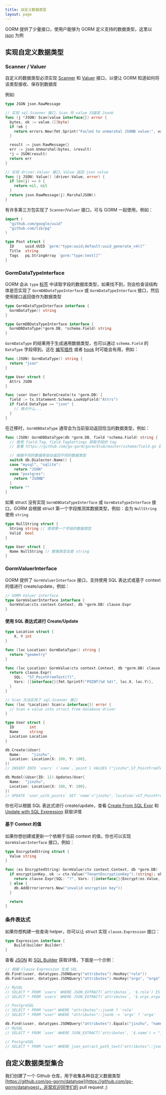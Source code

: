 ```yaml
---
title: 自定义数据类型
layout: page
---
```


GORM 提供了少量接口，使用户能够为 GORM 定义支持的数据类型，这里以 [json](https://github.com/go-gorm/datatypes/blob/master/json.go) 为例

## 实现自定义数据类型

### Scanner / Valuer

自定义的数据类型必须实现 [Scanner](https://pkg.go.dev/database/sql#Scanner) 和 [Valuer](https://pkg.go.dev/database/sql/driver#Valuer) 接口，以便让 GORM 知道如何将该类型接收、保存到数据库

例如:

```go
type JSON json.RawMessage

// 实现 sql.Scanner 接口，Scan 将 value 扫描至 Jsonb
func (j *JSON) Scan(value interface{}) error {
  bytes, ok := value.([]byte)
  if !ok {
    return errors.New(fmt.Sprint("Failed to unmarshal JSONB value:", value))
  }

  result := json.RawMessage{}
  err := json.Unmarshal(bytes, &result)
  *j = JSON(result)
  return err
}

// 实现 driver.Valuer 接口，Value 返回 json value
func (j JSON) Value() (driver.Value, error) {
  if len(j) == 0 {
    return nil, nil
  }
  return json.RawMessage(j).MarshalJSON()
}
```

有许多第三方包实现了 `Scanner`/`Valuer` 接口，可与 GORM 一起使用，例如：

```go
import (
  "github.com/google/uuid"
  "github.com/lib/pq"
)

type Post struct {
  ID     uuid.UUID `gorm:"type:uuid;default:uuid_generate_v4()"`
  Title  string
  Tags   pq.StringArray `gorm:"type:text[]"`
}
```

### GormDataTypeInterface

GORM 会从 `type` [标签](models.html#tags) 中读取字段的数据库类型，如果找不到，则会检查该结构体是否实现了 `GormDBDataTypeInterface` 或 `GormDataTypeInterface` 接口，然后使用接口返回值作为数据类型

```go
type GormDataTypeInterface interface {
  GormDataType() string
}

type GormDBDataTypeInterface interface {
  GormDBDataType(*gorm.DB, *schema.Field) string
}
```

`GormDataType` 的结果用于生成通用数据类型，也可以通过 `schema.Field` 的 `DataType` 字段得到。这在 [编写插件](write_plugins.html) 或者 [hook](hooks.html) 时可能会有用，例如：

```go
func (JSON) GormDataType() string {
  return "json"
}

type User struct {
  Attrs JSON
}

func (user User) BeforeCreate(tx *gorm.DB) {
  field := tx.Statement.Schema.LookUpField("Attrs")
  if field.DataType == "json" {
    // 做点什么...
  }
}
```

在迁移时，`GormDBDataType` 通常会为当前驱动返回恰当的数据类型，例如：

```go
func (JSON) GormDBDataType(db *gorm.DB, field *schema.Field) string {
  // 使用 field.Tag、field.TagSettings 获取字段的 tag
  // 查看 https://github.com/go-gorm/gorm/blob/master/schema/field.go 获取全部的选项

  // 根据不同的数据库驱动返回不同的数据类型
  switch db.Dialector.Name() {
  case "mysql", "sqlite":
    return "JSON"
  case "postgres":
    return "JSONB"
  }
  return ""
}
```

如果 struct 没有实现 `GormDBDataTypeInterface` 或 `GormDataTypeInterface` 接口，GORM 会根据 struct 第一个字段推测其数据类型，例如：会为 `NullString` 使用 `string`

```go
type NullString struct {
  String string // 使用第一个字段的数据类型
  Valid  bool
}

type User struct {
  Name NullString // 数据类型会是 string
}
```

### <span id="gorm_valuer_interface">GormValuerInterface</span>

GORM 提供了 `GormValuerInterface` 接口，支持使用 SQL 表达式或基于 context 的值进行 create/update，例如：

```go
// GORM Valuer interface
type GormValuerInterface interface {
  GormValue(ctx context.Context, db *gorm.DB) clause.Expr
}
```

#### 使用 SQL 表达式进行 Create/Update

```go
type Location struct {
    X, Y int
}

func (loc Location) GormDataType() string {
  return "geometry"
}

func (loc Location) GormValue(ctx context.Context, db *gorm.DB) clause.Expr {
  return clause.Expr{
    SQL:  "ST_PointFromText(?)",
    Vars: []interface{}{fmt.Sprintf("POINT(%d %d)", loc.X, loc.Y)},
  }
}

// Scan 方法实现了 sql.Scanner 接口
func (loc *Location) Scan(v interface{}) error {
  // Scan a value into struct from database driver
}

type User struct {
  ID       int
  Name     string
  Location Location
}

db.Create(&User{
  Name:     "jinzhu",
  Location: Location{X: 100, Y: 100},
})
// INSERT INTO `users` (`name`,`point`) VALUES ("jinzhu",ST_PointFromText("POINT(100 100)"))

db.Model(&User{ID: 1}).Updates(User{
  Name:  "jinzhu",
  Location: Location{X: 100, Y: 100},
})
// UPDATE `user_with_points` SET `name`="jinzhu",`location`=ST_PointFromText("POINT(100 100)") WHERE `id` = 1
```

你也可以根据 SQL 表达式进行 create/update，查看 [Create From SQL Expr](create.html#create_from_sql_expr) 和 [Update with SQL Expression](update.html#update_from_sql_expr) 获取详情

#### 基于 Context 的值

如果你想创建或更新一个依赖于当前 context 的值，你也可以实现 `GormValuerInterface` 接口，例如：

```go
type EncryptedString struct {
  Value string
}

func (es EncryptedString) GormValue(ctx context.Context, db *gorm.DB) (expr clause.Expr) {
  if encryptionKey, ok := ctx.Value("TenantEncryptionKey").(string); ok {
    return clause.Expr{SQL: "?", Vars: []interface{}{Encrypt(es.Value, encryptionKey)}}
  } else {
    db.AddError(errors.New("invalid encryption key"))
  }

  return
}
```

### 条件表达式

如果你想构建一些查询 helper，你可以让 struct 实现 `clause.Expression` 接口：

```go
type Expression interface {
    Build(builder Builder)
}
```

查看 [JSON](https://github.com/go-gorm/datatypes/blob/master/json.go) 和 [SQL Builder](sql_builder.html#clauses) 获取详情，下面是一个示例：

```go
// 根据 Clause Expression 生成 SQL
db.Find(&user, datatypes.JSONQuery("attributes").HasKey("role"))
db.Find(&user, datatypes.JSONQuery("attributes").HasKey("orgs", "orga"))

// MySQL
// SELECT * FROM `users` WHERE JSON_EXTRACT(`attributes`, '$.role') IS NOT NULL
// SELECT * FROM `users` WHERE JSON_EXTRACT(`attributes`, '$.orgs.orga') IS NOT NULL

// PostgreSQL
// SELECT * FROM "user" WHERE "attributes"::jsonb ? 'role'
// SELECT * FROM "user" WHERE "attributes"::jsonb -> 'orgs' ? 'orga'

db.Find(&user, datatypes.JSONQuery("attributes").Equals("jinzhu", "name"))
// MySQL
// SELECT * FROM `user` WHERE JSON_EXTRACT(`attributes`, '$.name') = "jinzhu"

// PostgreSQL
// SELECT * FROM "user" WHERE json_extract_path_text("attributes"::json,'name') = 'jinzhu'
```

## 自定义数据类型集合

我们创建了一个 Github 仓库，用于收集各种自定义数据类型[https://github.com/go-gorm/datatype](https://github.com/go-gorm/datatypes)，非常欢迎同学们的 pull request ;)
